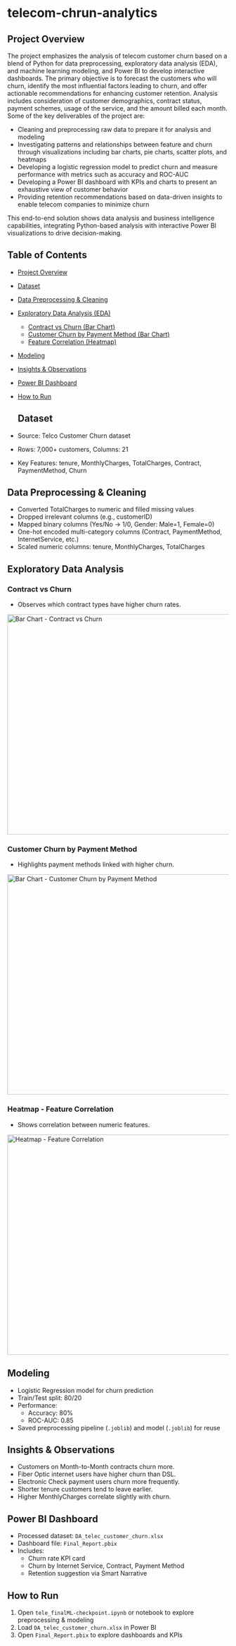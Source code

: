 # telecom-chrun-analytics

## Project Overview
The project emphasizes the analysis of telecom customer churn based on a blend of Python for data preprocessing, exploratory data analysis (EDA), and machine learning modeling, and Power BI to develop interactive dashboards.
The primary objective is to forecast the customers who will churn, identify the most influential factors leading to churn, and offer actionable recommendations for enhancing customer retention. Analysis includes consideration of customer demographics, contract status, payment schemes, usage of the service, and the amount billed each month.
Some of the key deliverables of the project are:
- Cleaning and preprocessing raw data to prepare it for analysis and modeling
- Investigating patterns and relationships between feature and churn through visualizations including bar charts, pie charts, scatter plots, and heatmaps
- Developing a logistic regression model to predict churn and measure performance with metrics such as accuracy and ROC-AUC
- Developing a Power BI dashboard with KPIs and charts to present an exhaustive view of customer behavior
- Providing retention recommendations based on data-driven insights to enable telecom companies to minimize churn
  
This end-to-end solution shows data analysis and business intelligence capabilities, integrating Python-based analysis with interactive Power BI visualizations to drive decision-making.

## Table of Contents
- [Project Overview](#Project-Overview)
- [Dataset](#Dataset)
- [Data Preprocessing & Cleaning](#Data-Preprocessing-&-Cleaning)
- [Exploratory Data Analysis (EDA)](#Exploratory-Data-Analysis)
  - [Contract vs Churn (Bar Chart)](#Contract-vs-Churn)
  - [Customer Churn by Payment Method (Bar Chart)](#Customer-Churn-by-Payment-Method)
  - [Feature Correlation (Heatmap)](#Heatmap---Feature-Correlation)
- [Modeling](#Modeling)
- [Insights & Observations](#Insights-&-Observations)
- [Power BI Dashboard](#Power-BI-Dashboard)
- [How to Run](#How-to-Run)

  ## Dataset
- Source: Telco Customer Churn dataset
- Rows: 7,000+ customers, Columns: 21
- Key Features: tenure, MonthlyCharges, TotalCharges, Contract, PaymentMethod, Churn

## Data Preprocessing & Cleaning
- Converted TotalCharges to numeric and filled missing values
- Dropped irrelevant columns (e.g., customerID)
- Mapped binary columns (Yes/No → 1/0, Gender: Male=1, Female=0)
- One-hot encoded multi-category columns (Contract, PaymentMethod, InternetService, etc.)
- Scaled numeric columns: tenure, MonthlyCharges, TotalCharges

## Exploratory Data Analysis

### Contract vs Churn
- Observes which contract types have higher churn rates.
<img width="600" height="500" alt="Bar Chart -  Contract vs Churn" src="https://github.com/user-attachments/assets/7a618aa8-3d0b-453e-aa81-e66f37dbb373" />

### Customer Churn by Payment Method
- Highlights payment methods linked with higher churn.
<img width="600" height="500" alt="Bar Chart - Customer Churn by Payment Method" src="https://github.com/user-attachments/assets/fb0735cc-b990-479e-a955-5613dbc271f6" />

### Heatmap - Feature Correlation
- Shows correlation between numeric features.
<img width="600" height="500" alt="Heatmap - Feature Correlation" src="https://github.com/user-attachments/assets/e1cc0044-bbf0-4981-afaf-e99ac13f199d" />

## Modeling
- Logistic Regression model for churn prediction
- Train/Test split: 80/20
- Performance:
  - Accuracy: 80%
  - ROC-AUC: 0.85
- Saved preprocessing pipeline (`.joblib`) and model (`.joblib`) for reuse

## Insights & Observations
- Customers on Month-to-Month contracts churn more.
- Fiber Optic internet users have higher churn than DSL.
- Electronic Check payment users churn more frequently.
- Shorter tenure customers tend to leave earlier.
- Higher MonthlyCharges correlate slightly with churn.

## Power BI Dashboard
- Processed dataset: `DA_telec_customer_churn.xlsx`
- Dashboard file: `Final_Report.pbix`
- Includes:
  - Churn rate KPI card
  - Churn by Internet Service, Contract, Payment Method
  - Retention suggestion via Smart Narrative

## How to Run
1. Open `tele_finalML-checkpoint.ipynb` or notebook to explore preprocessing & modeling
2. Load `DA_telec_customer_churn.xlsx` in Power BI
3. Open `Final_Report.pbix` to explore dashboards and KPIs
